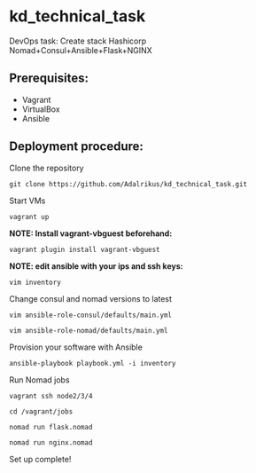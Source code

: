 # kd_technical_task
DevOps task: Create stack Hashicorp Nomad+Consul+Ansible+Flask+NGINX

## Prerequisites:
* Vagrant
* VirtualBox
* Ansible

## Deployment procedure:
Clone the repository

    git clone https://github.com/Adalrikus/kd_technical_task.git

Start VMs

    vagrant up

**NOTE: Install vagrant-vbguest beforehand:**

    vagrant plugin install vagrant-vbguest

**NOTE: edit ansible with your ips and ssh keys:**

    vim inventory

Change consul and nomad versions to latest

    vim ansible-role-consul/defaults/main.yml

    vim ansible-role-nomad/defaults/main.yml

Provision your software with Ansible

    ansible-playbook playbook.yml -i inventory

Run Nomad jobs

    vagrant ssh node2/3/4

    cd /vagrant/jobs

    nomad run flask.nomad

    nomad run nginx.nomad

Set up complete!

